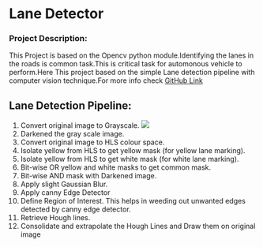 # Lane Detector 

### Project Description:
   This Project is based on the Opencv python module.Identifying the lanes in the roads is common task.This is critical task for automonous vehicle to perform.Here This project based on the simple Lane detection pipeline with computer vision technique.For more info check  [GitHub Link](https://github.com/rahul-0906/Lane-Detector-openCV.git) </span>

## Lane Detection Pipeline:
1. Convert original image to Grayscale.
![](Gray_solidWhiteRight.jpg)
2. Darkened the gray scale image.
3. Convert original image to HLS colour space.
4. Isolate yellow from HLS to get yellow mask (for yellow lane marking).
5. Isolate yellow from HLS to get white mask (for white lane marking).
6. Bit-wise OR yellow and white masks to get common mask.
7. Bit-wise AND mask with Darkened image.
8. Apply slight Gaussian Blur.
9. Apply canny Edge Detector 
10. Define Region of Interest. This helps in weeding out unwanted edges detected by canny edge detector.
11. Retrieve Hough lines.
12. Consolidate and extrapolate the Hough Lines and Draw them on original image
